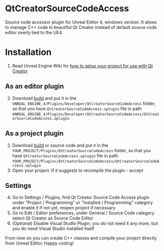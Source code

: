 # QtCreatorSourceCodeAccess
Source code accessor plugin for Unreal Editor 4, windows version. It alows to manage C++ code in beautiful Qt Creator instead of default source code editor overly tied to the UE4.

# Installation

1. Read Unreal Engine Wiki for [how to setup your project for use with Qt Creator](https://wiki.unrealengine.com/Using_QtCreator_With_UnrealEngine4)

## As an editor plugin
2. Download [build](https://github.com/xBazilio/UE4_Win_QtCreatorSourceCodeAccess/releases/download/2.1/QtCreatorSourceCodeAccess.zip) and put it in the `UNREAL_ENGINE_4/Plugins/Developer/QtCreatorSourceCodeAccess` folder, so that you have `QtCreatorSourceCodeAccess.uplugin` file in path `UNREAL_ENGINE_4/Plugins/Developer/QtCreatorSourceCodeAccess/QtCreatorSourceCodeAccess.uplugin`

## As a project plugin

2. Download [build](https://github.com/xBazilio/UE4_Win_QtCreatorSourceCodeAccess/releases/download/2.1/QtCreatorSourceCodeAccess.zip) or source code and put it in the `YOUR_PROJECT/Plugins/QtCreatorSourceCodeAccess` folder, so that you have `QtCreatorSourceCodeAccess.uplugin` file in path `YOUR_PROJECT/Plugins/QtCreatorSourceCodeAccess/QtCreatorSourceCodeAccess.uplugin`
3. Open your project. If it suggests to recompile the plugin - accept

## Settings

4. Go to Settings / Plugins, find Qt Creator Source Code Access plugin under "Project / Programming" or "Installed / Programming" category and enable it if not yet, reopen project if necessary
5. Go to Edit / Editor preferences, under General / Source Code category select Qt Creator as Source Code Editor
6. (Optional) Disable Visual Studio Plugin, you do not need it any more, but you do need Visual Studio installed itself

From now on you can create C++ classes and compile your project directly from Unreal Editor. Happy coding!
